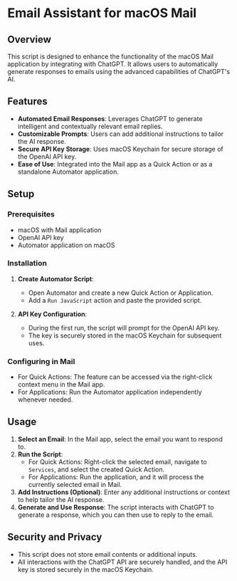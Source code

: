 # Email Assistant for macOS Mail

## Overview
This script is designed to enhance the functionality of the macOS Mail application by integrating with ChatGPT. It allows users to automatically generate responses to emails using the advanced capabilities of ChatGPT's AI.

## Features
- **Automated Email Responses**: Leverages ChatGPT to generate intelligent and contextually relevant email replies.
- **Customizable Prompts**: Users can add additional instructions to tailor the AI response.
- **Secure API Key Storage**: Uses macOS Keychain for secure storage of the OpenAI API key.
- **Ease of Use**: Integrated into the Mail app as a Quick Action or as a standalone Automator application.

## Setup
### Prerequisites
- macOS with Mail application
- OpenAI API key
- Automator application on macOS

### Installation
1. **Create Automator Script**:
    - Open Automator and create a new Quick Action or Application.
    - Add a `Run JavaScript` action and paste the provided script.

2. **API Key Configuration**:
    - During the first run, the script will prompt for the OpenAI API key.
    - The key is securely stored in the macOS Keychain for subsequent uses.

### Configuring in Mail
- For Quick Actions: The feature can be accessed via the right-click context menu in the Mail app.
- For Applications: Run the Automator application independently whenever needed.

## Usage
1. **Select an Email**: In the Mail app, select the email you want to respond to.
2. **Run the Script**:
    - For Quick Actions: Right-click the selected email, navigate to `Services`, and select the created Quick Action.
    - For Applications: Run the application, and it will process the currently selected email in Mail.
3. **Add Instructions (Optional)**: Enter any additional instructions or context to help tailor the AI response.
4. **Generate and Use Response**: The script interacts with ChatGPT to generate a response, which you can then use to reply to the email.

## Security and Privacy
- This script does not store email contents or additional inputs.
- All interactions with the ChatGPT API are securely handled, and the API key is stored securely in the macOS Keychain.